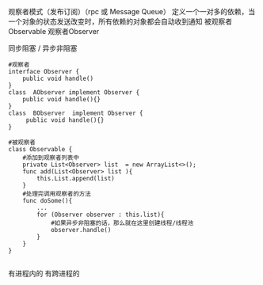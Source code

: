 观察者模式（发布订阅）（rpc 或 Message Queue）
定义一个一对多的依赖，当一个对象的状态发送改变时，所有依赖的对象都会自动收到通知
被观察者Observable  观察者Observer

同步阻塞 / 异步非阻塞
```
#观察者
interface Observer {
    public void handle()
}
class  AObserver implement Observer {
    public void handle(){}
}
class  BObserver  implement Observer {
     public void handle(){}
}

#被观察者
class Observable {
    #添加到观察者列表中
    private List<Observer> list  = new ArrayList<>();
    func add(List<Observer> list ){
        this.List.append(list)
    }
    #处理完调用观察者的方法
    func doSome(){
        ...
        for (Observer observer : this.list){
            #如果异步非阻塞的话，那么就在这里创建线程/线程池
            observer.handle()
        }
    }
}


```



有进程内的
有跨进程的